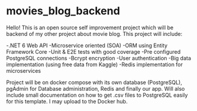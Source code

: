 # movies_blog_backend

Hello! This is an open source self improvement project which will be backend of my other project about movie blog. This project will include:

-.NET 6 Web API
-Microservice oriented (SOA) 
-ORM using Entity Framework Core
-Unit & E2E tests with good coverage
-Pre configured PostgreSQL connections
-Bcrypt encryption
-User authentication
-Big data implementation (using free data from Kaggle)
-Redis implementation for microservices


Project will be on docker compose with its own database (PostgreSQL), pgAdmin for Database administration, Redis and finally our app. 
Will also include small documentation on how to get .csv files to PostgreSQL easily for this template. I may upload to the Docker hub.


